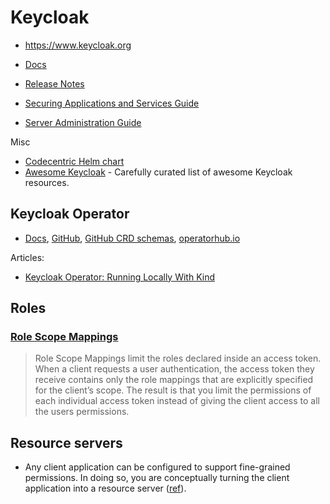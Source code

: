 # Keycloak

* <https://www.keycloak.org>

* [Docs](https://www.keycloak.org/docs/)
* [Release Notes](https://www.keycloak.org/docs/latest/release_notes/index.html)

* [Securing Applications and Services Guide](https://www.keycloak.org/docs/latest/securing_apps/)
* [Server Administration Guide](https://www.keycloak.org/docs/latest/server_admin/)

Misc
* [Codecentric Helm chart](https://github.com/codecentric/helm-charts/blob/master/charts/keycloak/README.md#providing-a-custom-theme)
* [Awesome Keycloak](https://github.com/thomasdarimont/awesome-keycloak) - Carefully curated list of awesome Keycloak resources.

## Keycloak Operator

* [Docs](https://www.keycloak.org/docs/latest/server_installation/#_operator), [GitHub](https://github.com/keycloak/keycloak-operator), [GitHub CRD schemas](https://github.com/keycloak/keycloak-operator/tree/master/deploy/crds), [operatorhub.io](https://operatorhub.io/operator/keycloak-operator)

Articles:
* [Keycloak Operator: Running Locally With Kind](https://www.coveros.com/keycloak-operator-running-locally-with-kind/)

## Roles

### [Role Scope Mappings](https://www.keycloak.org/docs/latest/server_admin/index.html#_role_scope_mappings)

> Role Scope Mappings limit the roles declared inside an access token. When a client requests a user authentication, the access token they receive contains only the role mappings that are explicitly specified for the client’s scope. The result is that you limit the permissions of each individual access token instead of giving the client access to all the users permissions.

## Resource servers

* Any client application can be configured to support fine-grained permissions. In doing so, you are conceptually turning the client application into a resource server ([ref](https://www.keycloak.org/docs/latest/authorization_services/index.html#_resource_server_overview)).
